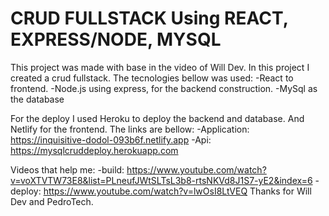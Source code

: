 # CRUD FULLSTACK Using REACT, EXPRESS/NODE, MYSQL
This project was made with base in the video of Will Dev. In this project I created a crud fullstack.
The tecnologies bellow was used:
-React to frontend.
-Node.js using express, for the backend construction.
-MySql as the database

For the deploy I used Heroku to deploy the backend and database. And Netlify for the frontend. The links are bellow:
-Application: https://inquisitive-dodol-093b6f.netlify.app
-Api: https://mysqlcruddeploy.herokuapp.com

Videos that help me:
-build: https://www.youtube.com/watch?v=voXTVTW73E8&list=PLneufJWtSLTsL3b8-rtsNKVd8J1S7-yE2&index=6
-deploy: https://www.youtube.com/watch?v=lwOsI8LtVEQ
Thanks for Will Dev and PedroTech.
